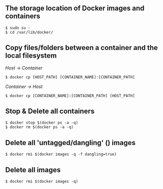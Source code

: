 ## The storage location of Docker images and containers
```
$ sudo su -
$ cd /var/lib/docker/
```

## Copy files/folders between a container and the local filesystem

_Host -> Container_
```
$ docker cp [HOST_PATH] [CONTAINER_NAME]:[CONTAINER_PATH]
```

_Container -> Host_
```
$ docker cp [CONTAINER_NAME]:[CONTAINER_PATH] [HOST_PATH]
```

## Stop & Delete all containers
```
$ docker stop $(docker ps -a -q)
$ docker rm $(docker ps -a -q)
```

## Delete all 'untagged/dangling' (<none>) images
```
$ docker rmi $(docker images -q -f dangling=true)
```

## Delete all images
```
$ docker rmi $(docker images -q)
```